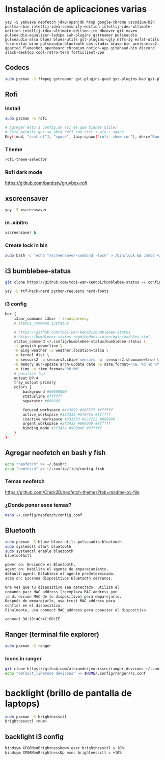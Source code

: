 # Instalación de aplicaciones varias
```shell
yay -S yakuake neofetch jdk8-openjdk htop google-chrome vscodium-bin postman-bin intellij-idea-community-edition intellij-idea-ultimate-edition intellij-idea-ultimate-edition-jre dbeaver git maven pulseaudio-equalizer-ladspa swh-plugins gstreamer pulseaudio pulseaudio-alsa bluez bluez-utils gst-plugins-ugly ntfs-3g exfat-utils fuse-exfat wine pulseaudio-bluetooth obs-studio brave-bin acetoneiso2 gparted flameshot openboard chromium notion-app gitahead-bin discord slack-desktop cool-retro-term forticlient-vpn 
```

## Codecs
```bash
sudo pacman -S ffmpeg gstreamer gst-plugins-good gst-plugins-bad gst-plugins-ugly
```

## Rofi

### Install
```bash
sudo pacman -S rofi

# Agregar esto a config.py (si es que tienes qtile)
# Esto permite que se abra rofi con ctrl + win + space
Key([mod, "control"], "space", lazy.spawn("rofi -show run"), desc="Run rofi"),
```

### Theme
```bash
rofi-theme-selector
```

### Rofi dark mode
https://github.com/bardisty/gruvbox-rofi


## xscreensaver
```bash
yay -S xscreensaver
```

### in .xinitrc
```bash
xscreensaver &
```

### Create lock in bin
```bash
sudo bash -c 'echo "xscreensaver-command -lock" > /bin/lock && chmod +x /bin/lock'
```

## i3 bumblebee-status
```bash
git clone https://github.com/tobi-wan-kenobi/bumblebee-status ~/.config/bumblebee-status
```

```bash
yay -S ttf-hack-nerd python-requests nerd-fonts
```

### i3 config
```bash
bar {
	i3bar_command i3bar --transparency
	# status_command i3status

	# https://github.com/tobi-wan-kenobi/bumblebee-status
	# https://bumblebee-status.readthedocs.io/en/main/modules.html
	status_command ~/.config/bumblebee-status/bumblebee-status \
	-t greyish-powerline \
	-m ping weather -p weather.location=talca \
	-m kernel disk \
	-m sensors2 -p sensors2.chip='sensors -u' sensors2.showname=true \
	-m memory aur-update arch-update date -p date.format='%a, %d %b %Y' \
	-m time -p time.format='%H:%M'
	# position top
	output DP-4
	tray_output primary
	colors {
		background #00000000
		statusline #ffffff
		separator #666666

		focused_workspace #4c7899 #285577 #ffffff
		active_workspace #333333 #5f676a #ffffff
		inactive_workspace #333333 #222222 #888888
		urgent_workspace #2f343a #900000 #ffffff
		binding_mode #2f343a #900000 #ffffff
	}
}
```

## Agregar neofetch en bash y fish
```bash
echo "neofetch" >> ~/.bashrc
echo "neofetch" >> ~/.config/fish/config.fish
```

### Temas neofetch
https://github.com/Chick2D/neofetch-themes?tab=readme-ov-file

### ¿Donde poner esos temas?
```bash
nano ~/.config/neofetch/config.conf
```

## Bluetooth
```bash
sudo pacman -S bluez bluez-utils pulseaudio-bluetooth
sudo systemctl start bluetooth
sudo systemctl enable bluetooth
bluetoothctl

power on: Enciende el Bluetooth.
agent on: Habilita el agente de emparejamiento.
default-agent: Establece el agente predeterminado.
scan on: Escanea dispositivos Bluetooth cercanos.

Una vez que tu dispositivo sea detectado, utiliza el 
comando pair MAC_address (reemplaza MAC_address por 
la dirección MAC de tu dispositivo) para emparejarlo.
Después de emparejarlo, usa trust MAC_address para 
confiar en el dispositivo.
Finalmente, usa connect MAC_address para conectar el dispositivo.

connect 38:18:4C:4C:0D:EF
```

## Ranger (terminal file explorer)
```bash
sudo pacman -S ranger
```

### Icons in ranger
```bash
git clone https://github.com/alexanderjeurissen/ranger_devicons ~/.config/ranger/plugins ranger_devicons
echo "default_linemode devicons" >> $HOME/.config/ranger/rc.conf
```

# backlight (brillo de pantalla de laptops)
```bash
sudo pacman -S brightnessctl
brightnessctl <num>
```

## backlight i3 config
```bash
bindsym XF86MonBrightnessDown exec brightnessctl s 10%-
bindsym XF86MonBrightnessUp exec brightnessctl s +10%
```
